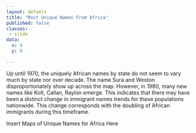 ```yaml
---
layout: default
title: "Most Unique Names From Africa"
published: false
classes:
 - slide
data:
  x: 0
  y: 0

---
```


Up until 1970, the uniquely African names by state do not seem to vary much by state nor over decade. The name Sura and Weston disproportionately show up across the map. However, in 1980, many new names like Kolt, Callan, Raylon emerge. This indicates that there may have been a distinct change in immigrant names trends for these populations nationwide. This change corresponds with the doubling of African immigrants during this timeframe. 

Insert Maps of Unique Names for Africa Here